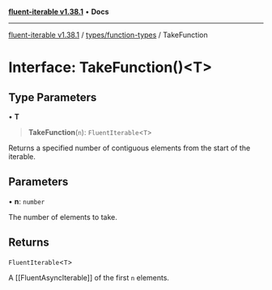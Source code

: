 [**fluent-iterable v1.38.1**](../../../README.md) • **Docs**

***

[fluent-iterable v1.38.1](../../../README.md) / [types/function-types](../README.md) / TakeFunction

# Interface: TakeFunction()\<T\>

## Type Parameters

• **T**

> **TakeFunction**(`n`): `FluentIterable`\<`T`\>

Returns a specified number of contiguous elements from the start of the iterable.

## Parameters

• **n**: `number`

The number of elements to take.

## Returns

`FluentIterable`\<`T`\>

A [[FluentAsyncIterable]] of the first `n` elements.
